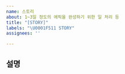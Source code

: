 ```yaml
---
name: 스토리
about: 1~3일 정도의 에픽을 완성하기 위한 일 처리 등
title: "[STORY]"
labels: "\U0001F511 STORY"
assignees: ''

---
```


## 설명
